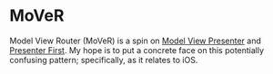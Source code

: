 # MoVeR

Model View Router (MoVeR) is a spin on [Model View Presenter](https://en.wikipedia.org/wiki/Model%E2%80%93view%E2%80%93presenter) and [Presenter First](https://en.wikipedia.org/wiki/Presenter_First). My hope is to put a concrete face on this potentially confusing pattern; specifically, as it relates to iOS.
